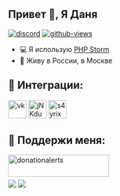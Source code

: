 ## Привет 👋, Я Даня


[![discord](https://discordapp.com/api/guilds/797936725313847311/widget.png)](https://discord.gg/cjwnmzqxws) [![github-views](https://komarev.com/ghpvc/?username=sprdev&color=brightgreen)](https://github.com/sprdev)



- 💻 Я использую [PHP Storm](https://www.jetbrains.com/ru-ru/phpstorm/)
- 🥖 Живу в России, в Москве

## 🔗 Интеграции:
<p align="left">
<a href="https://vk.com/SayrixFX"><img src="https://i.imgur.com/zVwbWwf.png" alt="vk" width="37" height="37" /></a> 
<a href="https://discord.gg/cjwnmzqxws"><img src="https://i.imgur.com/nsVOefF.png" alt="jNKdusJ" width="37" height="37" /></a>
<a href="https://www.twitch.tv/onlyspringg"><img src="https://i.imgur.com/0pAkilW.png" alt="s4yrix" width="37" height="37" /></a>
</p>

## 💎 Поддержи меня:
<p><a href="https://www.donationalerts.com/r/onlyspringg"> <img align="left" src="https://upload.wikimedia.org/wikipedia/ru/thumb/a/ad/DA_Logo_Color.svg/1200px-DA_Logo_Color.svg.png" height="45" width="205" alt="donationalerts" /></a></p><br><br><br>

<img src="https://github-readme-stats.vercel.app/api?username=sprdev&count_private=true&show_icons=true&theme=github_dark&locale=ru">
<img src="https://github-readme-stats.vercel.app/api/top-langs/?username=sprdev&langs_count=6&layout=compact&theme=github_dark">
